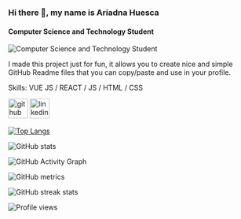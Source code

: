### Hi there 👋, my name is Ariadna Huesca
#### Computer Science and Technology Student
![Computer Science and Technology Student](https://media-exp1.licdn.com/dms/image/C5616AQHPyt0FAmC5Cg/profile-displaybackgroundimage-shrink_350_1400/0/1638802942990?e=1645660800&v=beta&t=g0WDr3GVGWvSZcSOSBwhFS3gj-XAOpKrn_bO5Po7_sQ)

I made this project just for fun, it allows you to create nice and simple GitHub Readme files that you can copy/paste and use in your profile.

Skills: VUE JS / REACT / JS / HTML / CSS



[<img src='https://cdn.jsdelivr.net/npm/simple-icons@3.0.1/icons/github.svg' alt='github' height='40'>](https://github.com/AriadnaHCTec)  [<img src='https://cdn.jsdelivr.net/npm/simple-icons@3.0.1/icons/linkedin.svg' alt='linkedin' height='40'>](https://www.linkedin.com/in/ariadna-huesca-coronado/)  

[![Top Langs](https://github-readme-stats.vercel.app/api/top-langs/?username=AriadnaHCTec)](https://github.com/anuraghazra/github-readme-stats)

![GitHub stats](https://github-readme-stats.vercel.app/api?username=AriadnaHCTec&show_icons=true)  

![GitHub Activity Graph](https://activity-graph.herokuapp.com/graph?username=AriadnaHCTec)  

![GitHub metrics](https://metrics.lecoq.io/AriadnaHCTec)  

![GitHub streak stats](https://github-readme-streak-stats.herokuapp.com/?user=AriadnaHCTec)  

![Profile views](https://gpvc.arturio.dev/AriadnaHCTec)  
<!--
**AriadnaHCTec/AriadnaHCTec** is a ✨ _special_ ✨ repository because its `README.md` (this file) appears on your GitHub profile.

Here are some ideas to get you started:

- 🔭 I’m currently working on ...
- 🌱 I’m currently learning ...
- 👯 I’m looking to collaborate on ...
- 🤔 I’m looking for help with ...
- 💬 Ask me about ...
- 📫 How to reach me: ...
- 😄 Pronouns: ...
- ⚡ Fun fact: ...
-->
